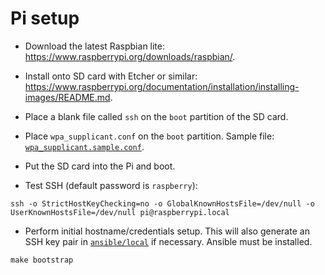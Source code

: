 Pi setup
========

- Download the latest Raspbian lite:
  <https://www.raspberrypi.org/downloads/raspbian/>.

- Install onto SD card with Etcher or similar:
  <https://www.raspberrypi.org/documentation/installation/installing-images/README.md>.

- Place a blank file called `ssh` on the `boot` partition of the SD
  card.

- Place `wpa_supplicant.conf` on the `boot` partition. Sample file:
  [`wpa_supplicant.sample.conf`](wpa_supplicant.sample.conf).

- Put the SD card into the Pi and boot.

- Test SSH (default password is `raspberry`):

``` shell
ssh -o StrictHostKeyChecking=no -o GlobalKnownHostsFile=/dev/null -o UserKnownHostsFile=/dev/null pi@raspberrypi.local
```

- Perform initial hostname/credentials setup. This will also generate
  an SSH key pair in [`ansible/local`](ansible/local) if
  necessary. Ansible must be installed.

``` shell
make bootstrap
```

